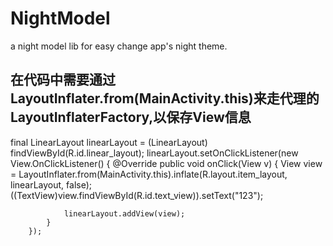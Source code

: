 # NightModel
a night model lib for easy change app's night theme.

## 在代码中需要通过LayoutInflater.from(MainActivity.this)来走代理的LayoutInflaterFactory,以保存View信息
final LinearLayout linearLayout = (LinearLayout) findViewById(R.id.linear_layout);
        linearLayout.setOnClickListener(new View.OnClickListener() {
            @Override
            public void onClick(View v) {
                View view = LayoutInflater.from(MainActivity.this).inflate(R.layout.item_layout, linearLayout, false);
                ((TextView)view.findViewById(R.id.text_view)).setText("123");

                linearLayout.addView(view);
            }
        });
